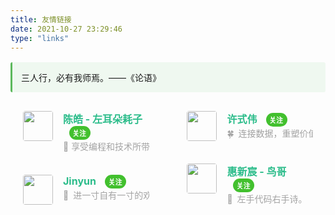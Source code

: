 ```yaml
---
title: 友情链接
date: 2021-10-27 23:29:46
type: "links"
---
```


<div class="post-body" style="opacity: 1; display: block; transform: translateY(0px);">
<div id="links">
<style>.links-content{margin-top:1rem}.link-navigation::after{content:" ";display:block;clear:both}.card{width:45%;font-size:1rem;padding:10px 20px;border-radius:4px;transition-duration:.15s;margin-bottom:1rem;display:flex}@media (max-width:1400px){.card{width:40%!important}}.card:nth-child(odd){float:left}.card:nth-child(even){float:right}.card:hover{transform:scale(1.1);box-shadow:0 2px 6px 0 rgba(0,0,0,.12),0 0 6px 0 rgba(0,0,0,.04)}.card a{border:none}.card .ava{width:3rem!important;height:3rem!important;margin:0!important;margin-right:1em!important;border-radius:4px}.card .card-header{font-style:italic;overflow:hidden;width:100%}.card .card-header a{font-style:normal;color:#2bbc8a;font-weight:700;text-decoration:none}.card .card-header a:hover{color:#d480aa;text-decoration:none}.card .card-header .info{font-style:normal;color:#a3a3a3;font-size:14px;min-width:0;overflow:hidden;white-space:nowrap}span.focus-links{font-style:normal;margin-left:10px;position:unset;left:0;padding:0 7px 0 5px;font-size:11px;border-color:#42c02e;border-radius:40px;line-height:24px;height:22px;color:#fff!important;background-color:#42c02e;display:inline-block}span.focus-links:hover{background-color:#318024}.friends-btn{text-align:center;color:#555!important;background-color:#fff;border-radius:3px;font-size:15px;box-shadow:inset 0 0 10px 0 rgba(0,0,0,.35);border:none!important;transition-property:unset;padding:0 15px;margin:inherit}.friends-btn:hover{color:#fff!important;border-radius:3px;font-size:15px;box-shadow:inset 0 0 10px 0 rgba(0,0,0,.35);background-image:linear-gradient(90deg,#a166ab 0,#ef4e7b 25%,#f37055 50%,#ef4e7b 75%,#a166ab 100%);margin:inherit}
.post-body .note.success {
    background: #eff8f0;
    border-left-color: #5cb85c;
}
.post-body .note {
    border-radius: 3px;
    margin-bottom: 20px;
    padding: 1em;
    position: relative;
    background: #f9f9f9;
    border: initial;
    border-left: 3px solid #eee;
}
.note.success {
    background: #eff8f0;
    border-left-color: #5cb85c;
}
</style>
<div class="links-content">
    <div class="link-navigation">
    <div class="note success">
    三人行，必有我师焉。——《论语》
    </div>
    <div class="card" style="background-image: none;">
    <img class="ava" src="https://avatars.githubusercontent.com/u/396972?v=4" />
    <div class="card-header">
    <div>
        <a href="https://github.com/xushiwei" target="_blank">许式伟</a>
        <a href="https://github.com/xushiwei" target="_blank"><span class="focus-links">关注</span></a>
    </div>
    <div class="info">
    🍀 连接数据，重塑价值。
    </div>
    </div>
    </div>
    <div class="card" style="background-image: none;">
    <img class="ava" src="https://coolshell.cn/wp-content/uploads/2011/03/me.jpg" />
    <div class="card-header">
    <div>
        <a href="https://coolshell.cn/" target="_blank">陈皓 - 左耳朵耗子</a>
        <a href="https://coolshell.cn/" target="_blank"><span class="focus-links">关注</span></a>
    </div>
    <div class="info">
    🌲 享受编程和技术所带来的快乐。
    </div>
    </div>
    </div>
    <div class="card" style="background-image: none;">
    <img class="ava" src="https://www.laruence.com/images/logo.jpg" />
    <div class="card-header">
    <div>
        <a href="https://www.laruence.com/" target="_blank">惠新宸 - 鸟哥</a>
        <a href="https://www.laruence.com/" target="_blank"><span class="focus-links">关注</span></a>
    </div>
    <div class="info">
    🍂 左手代码右手诗。
    </div>
    </div>
    </div>
    <div class="card">
    <img class="ava" src="https://inotes.oss-cn-beijing.aliyuncs.com/common/201812/avatar.jpg" />
    <div class="card-header">
    <div>
        <a href="https://imajinyun.xyz/" target="_blank">Jinyun</a>
        <a href="https://imajinyun.xyz/" target="_blank"><span class="focus-links">关注</span></a>
    </div>
    <div class="info">
    🌻 进一寸自有一寸的欢喜。
    </div>
    </div>
    </div>
    </div>
</div>
</div>
<script src="https://code.jquery.com/jquery-3.1.1.min.js"></script>
<script type="text/javascript">var randnum=function(n){return Math.round(Math.random()*n)},hexify=function(n){return("0"+parseInt(n).toString(16)).slice(-2)},randex=function(){return"#"+hexify(randnum(255))+hexify(randnum(255))+hexify(randnum(255))},blender=function(){return Math.round(Math.random())?"radial-gradient(circle at "+randnum(100)+"% "+randnum(100)+"%, "+randex()+", "+randex()+")":"linear-gradient("+randnum(360)+"deg, "+randex()+", "+randex()+")"};$(".card").each((function(){var n=blender();$(this).hover((function(){$(this).css("background-image",n)}),(function(){$(this).css("background-image","none")}))})),$(".card").click((function(){var n=$(this).children(".card-header").children("div").children("a").attr("href");window.location.href=n}))</script>
</div>